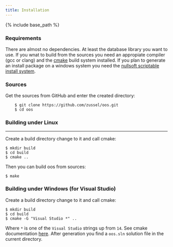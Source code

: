 ```yaml
---
title: Installation
---
```


{% include base_path %}

### Requirements

There are almost no dependencies. At least the database library you want to use. If you wnat to build from the sources you need an appropiate compiler (gcc or clang) and the [cmake](http://www.cmake.org) build system installed. If you plan to generate an install package on a windows system you need the [nullsoft scriptable install system](http://nsis.sourceforge.net).
          
### Sources

Get the sources from GitHub and enter the created directory:

```
    $ git clone https://github.com/zussel/oos.git
    $ cd oos
```

### Building under Linux
--------------------

Create a build directory change to it and call cmake:

```
$ mkdir build
$ cd build
$ cmake ..
```
    
Then you can build oos from sources:

```
$ make
```

### Building under Windows (for Visual Studio)

Create a build directory change to it and call cmake:

```
$ mkdir build
$ cd build
$ cmake -G "Visual Studio *" ..
```

Where `*` is one of the `Visual Studio` strings up from `14`. See cmake
documentation [here](https://cmake.org/cmake/help/v3.6/manual/cmake-generators.7.html?#visual-studio-generators).
After generation you find a `oos.sln` solution file in the current directory.
